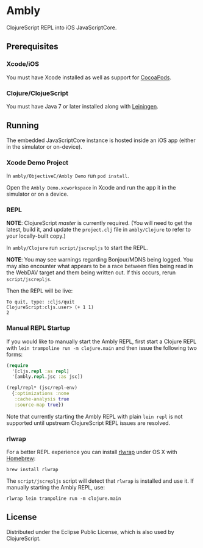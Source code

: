 # Ambly

ClojureScript REPL into iOS JavaScriptCore.

## Prerequisites

### Xcode/iOS

You must have Xcode installed as well as support for [CocoaPods](http://cocoapods.org).

### Clojure/ClojueScript

You must have Java 7 or later installed along with [Leiningen](http://leiningen.org).

## Running

The embedded JavaScriptCore instance is hosted inside an iOS app (either in the simulator or on-device).

### Xcode Demo Project

In `ambly/ObjectiveC/Ambly Demo` run `pod install`.

Open the `Ambly Demo.xcworkspace` in Xcode and run the app it in the simulator or on a device.

### REPL

**NOTE**: ClojureScript _master_ is currently required. (You will need to get the latest, build it, and update the `project.clj` file in `ambly/Clojure` to refer to your locally-built copy.)

In `ambly/Clojure` run `script/jscrepljs` to start the REPL.

**NOTE**: You may see warnings regarding Bonjour/MDNS being logged. You may also encounter what appears to be a race between files being read in the WebDAV target and them being written out. If this occurs, rerun `script/jscrepljs`. 

Then the REPL will be live:
```
To quit, type: :cljs/quit
ClojureScript:cljs.user> (+ 1 1)
2
```

### Manual REPL Startup

If you would like to manually start the Ambly REPL, first start a Clojure REPL with `lein trampoline run -m clojure.main` and then issue the following two forms:

```clojure
(require
  '[cljs.repl :as repl]
  '[ambly.repl.jsc :as jsc])
```

```clojure
(repl/repl* (jsc/repl-env)
  {:optimizations :none
   :cache-analysis true
   :source-map true})
```

Note that currently starting the Ambly REPL with plain `lein repl` is not supported until upstream ClojureScript REPL issues are resolved.

### rlwrap

For a better REPL experience you can install
[rlwrap](http://utopia.knoware.nl/~hlub/uck/rlwrap/) under OS X with
[Homebrew](http://brew.sh/):

```
brew install rlwrap
```

The `script/jscrepljs` script will detect that `rlwrap` is installed and use it. If manually starting the Ambly REPL, use:

```
rlwrap lein trampoline run -m clojure.main
```

## License

Distributed under the Eclipse Public License, which is also used by ClojureScript.
